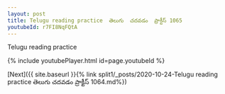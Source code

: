 ```yaml
---
layout: post
title: Telugu reading practice  తెలుగు  చదవడం  ప్రాక్టీస్ 1065
youtubeId: r7FI8NqFQtA
---
```

 
 
Telugu reading practice
 
 
 
 
 


{% include youtubePlayer.html id=page.youtubeId %}
 
[Next]({{ site.baseurl }}{% link  split1/_posts/2020-10-24-Telugu reading practice  తెలుగు  చదవడం  ప్రాక్టీస్ 1064.md%})
 
